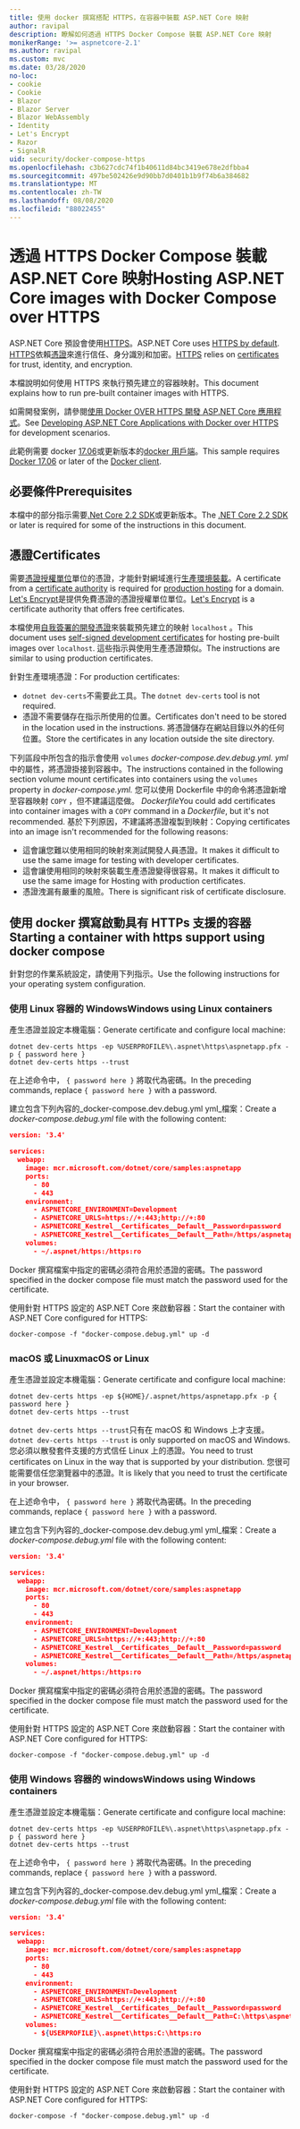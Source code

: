 ```yaml
---
title: 使用 docker 撰寫搭配 HTTPS，在容器中裝載 ASP.NET Core 映射
author: ravipal
description: 瞭解如何透過 HTTPS Docker Compose 裝載 ASP.NET Core 映射
monikerRange: '>= aspnetcore-2.1'
ms.author: ravipal
ms.custom: mvc
ms.date: 03/28/2020
no-loc:
- cookie
- Cookie
- Blazor
- Blazor Server
- Blazor WebAssembly
- Identity
- Let's Encrypt
- Razor
- SignalR
uid: security/docker-compose-https
ms.openlocfilehash: c3b627cdc74f1b40611d84bc3419e678e2dfbba4
ms.sourcegitcommit: 497be502426e9d90bb7d0401b1b9f74b6a384682
ms.translationtype: MT
ms.contentlocale: zh-TW
ms.lasthandoff: 08/08/2020
ms.locfileid: "88022455"
---
```

# <a name="hosting-aspnet-core-images-with-docker-compose-over-https"></a><span data-ttu-id="4294c-103">透過 HTTPS Docker Compose 裝載 ASP.NET Core 映射</span><span class="sxs-lookup"><span data-stu-id="4294c-103">Hosting ASP.NET Core images with Docker Compose over HTTPS</span></span>


<span data-ttu-id="4294c-104">ASP.NET Core 預設會使用[HTTPS](/aspnet/core/security/enforcing-ssl)。</span><span class="sxs-lookup"><span data-stu-id="4294c-104">ASP.NET Core uses [HTTPS by default](/aspnet/core/security/enforcing-ssl).</span></span> <span data-ttu-id="4294c-105">[HTTPS](https://en.wikipedia.org/wiki/HTTPS)依賴[憑證](https://en.wikipedia.org/wiki/Public_key_certificate)來進行信任、身分識別和加密。</span><span class="sxs-lookup"><span data-stu-id="4294c-105">[HTTPS](https://en.wikipedia.org/wiki/HTTPS) relies on [certificates](https://en.wikipedia.org/wiki/Public_key_certificate) for trust, identity, and encryption.</span></span>

<span data-ttu-id="4294c-106">本檔說明如何使用 HTTPS 來執行預先建立的容器映射。</span><span class="sxs-lookup"><span data-stu-id="4294c-106">This document explains how to run pre-built container images with HTTPS.</span></span>

<span data-ttu-id="4294c-107">如需開發案例，請參閱[使用 Docker OVER HTTPS 開發 ASP.NET Core 應用程式](https://github.com/dotnet/dotnet-docker/blob/master/samples/run-aspnetcore-https-development.md)。</span><span class="sxs-lookup"><span data-stu-id="4294c-107">See [Developing ASP.NET Core Applications with Docker over HTTPS](https://github.com/dotnet/dotnet-docker/blob/master/samples/run-aspnetcore-https-development.md) for development scenarios.</span></span>

<span data-ttu-id="4294c-108">此範例需要 docker [17.06](https://docs.docker.com/release-notes/docker-ce)或更新版本的[docker 用戶端](https://www.docker.com/products/docker)。</span><span class="sxs-lookup"><span data-stu-id="4294c-108">This sample requires [Docker 17.06](https://docs.docker.com/release-notes/docker-ce) or later of the [Docker client](https://www.docker.com/products/docker).</span></span>

## <a name="prerequisites"></a><span data-ttu-id="4294c-109">必要條件</span><span class="sxs-lookup"><span data-stu-id="4294c-109">Prerequisites</span></span>

<span data-ttu-id="4294c-110">本檔中的部分指示需要[.Net Core 2.2 SDK](https://dotnet.microsoft.com/download)或更新版本。</span><span class="sxs-lookup"><span data-stu-id="4294c-110">The [.NET Core 2.2 SDK](https://dotnet.microsoft.com/download) or later is required for some of the instructions in this document.</span></span>

## <a name="certificates"></a><span data-ttu-id="4294c-111">憑證</span><span class="sxs-lookup"><span data-stu-id="4294c-111">Certificates</span></span>

<span data-ttu-id="4294c-112">需要[憑證授權單位](https://wikipedia.org/wiki/Certificate_authority)單位的憑證，才能針對網域進行[生產環境裝載](https://blogs.msdn.microsoft.com/webdev/2017/11/29/configuring-https-in-asp-net-core-across-different-platforms/)。</span><span class="sxs-lookup"><span data-stu-id="4294c-112">A certificate from a [certificate authority](https://wikipedia.org/wiki/Certificate_authority) is required for [production hosting](https://blogs.msdn.microsoft.com/webdev/2017/11/29/configuring-https-in-asp-net-core-across-different-platforms/) for a domain.</span></span> <span data-ttu-id="4294c-113">[Let's Encrypt](https://letsencrypt.org/)是提供免費憑證的憑證授權單位單位。</span><span class="sxs-lookup"><span data-stu-id="4294c-113">[Let's Encrypt](https://letsencrypt.org/) is a certificate authority that offers free certificates.</span></span>

<span data-ttu-id="4294c-114">本檔使用[自我簽署的開發憑證](https://wikipedia.org/wiki/Self-signed_certificate)來裝載預先建立的映射 `localhost` 。</span><span class="sxs-lookup"><span data-stu-id="4294c-114">This document uses [self-signed development certificates](https://wikipedia.org/wiki/Self-signed_certificate) for hosting pre-built images over `localhost`.</span></span> <span data-ttu-id="4294c-115">這些指示與使用生產憑證類似。</span><span class="sxs-lookup"><span data-stu-id="4294c-115">The instructions are similar to using production certificates.</span></span>

<span data-ttu-id="4294c-116">針對生產環境憑證：</span><span class="sxs-lookup"><span data-stu-id="4294c-116">For production certificates:</span></span>

* <span data-ttu-id="4294c-117">`dotnet dev-certs`不需要此工具。</span><span class="sxs-lookup"><span data-stu-id="4294c-117">The `dotnet dev-certs` tool is not required.</span></span>
* <span data-ttu-id="4294c-118">憑證不需要儲存在指示所使用的位置。</span><span class="sxs-lookup"><span data-stu-id="4294c-118">Certificates don't need to be stored in the location used in the instructions.</span></span> <span data-ttu-id="4294c-119">將憑證儲存在網站目錄以外的任何位置。</span><span class="sxs-lookup"><span data-stu-id="4294c-119">Store the certificates in any location outside the site directory.</span></span>

<span data-ttu-id="4294c-120">下列區段中所包含的指示會使用 `volumes` *docker-compose.dev.debug.yml. yml*中的屬性，將憑證掛接到容器中。</span><span class="sxs-lookup"><span data-stu-id="4294c-120">The instructions contained in the following section volume mount certificates into containers using the `volumes` property in *docker-compose.yml.*</span></span> <span data-ttu-id="4294c-121">您可以使用 Dockerfile 中的命令將憑證新增至容器映射 `COPY` ，但不建議這麼做。 *Dockerfile*</span><span class="sxs-lookup"><span data-stu-id="4294c-121">You could add certificates into container images with a `COPY` command in a *Dockerfile*, but it's not recommended.</span></span> <span data-ttu-id="4294c-122">基於下列原因，不建議將憑證複製到映射：</span><span class="sxs-lookup"><span data-stu-id="4294c-122">Copying certificates into an image isn't recommended for the following reasons:</span></span>

* <span data-ttu-id="4294c-123">這會讓您難以使用相同的映射來測試開發人員憑證。</span><span class="sxs-lookup"><span data-stu-id="4294c-123">It makes it difficult to use the same image for testing with developer certificates.</span></span>
* <span data-ttu-id="4294c-124">這會讓使用相同的映射來裝載生產憑證變得很容易。</span><span class="sxs-lookup"><span data-stu-id="4294c-124">It makes it difficult to use the same image for Hosting with production certificates.</span></span>
* <span data-ttu-id="4294c-125">憑證洩漏有嚴重的風險。</span><span class="sxs-lookup"><span data-stu-id="4294c-125">There is significant risk of certificate disclosure.</span></span>

## <a name="starting-a-container-with-https-support-using-docker-compose"></a><span data-ttu-id="4294c-126">使用 docker 撰寫啟動具有 HTTPs 支援的容器</span><span class="sxs-lookup"><span data-stu-id="4294c-126">Starting a container with https support using docker compose</span></span>

<span data-ttu-id="4294c-127">針對您的作業系統設定，請使用下列指示。</span><span class="sxs-lookup"><span data-stu-id="4294c-127">Use the following instructions for your operating system configuration.</span></span>

### <a name="windows-using-linux-containers"></a><span data-ttu-id="4294c-128">使用 Linux 容器的 Windows</span><span class="sxs-lookup"><span data-stu-id="4294c-128">Windows using Linux containers</span></span>

<span data-ttu-id="4294c-129">產生憑證並設定本機電腦：</span><span class="sxs-lookup"><span data-stu-id="4294c-129">Generate certificate and configure local machine:</span></span>

```dotnetcli
dotnet dev-certs https -ep %USERPROFILE%\.aspnet\https\aspnetapp.pfx -p { password here }
dotnet dev-certs https --trust
```

<span data-ttu-id="4294c-130">在上述命令中， `{ password here }` 將取代為密碼。</span><span class="sxs-lookup"><span data-stu-id="4294c-130">In the preceding commands, replace `{ password here }` with a password.</span></span>

<span data-ttu-id="4294c-131">建立包含下列內容的_docker-compose.dev.debug.yml yml_檔案：</span><span class="sxs-lookup"><span data-stu-id="4294c-131">Create a _docker-compose.debug.yml_ file with the following content:</span></span>

```json
version: '3.4'

services:
  webapp:
    image: mcr.microsoft.com/dotnet/core/samples:aspnetapp
    ports:
      - 80
      - 443
    environment:
      - ASPNETCORE_ENVIRONMENT=Development
      - ASPNETCORE_URLS=https://+:443;http://+:80
      - ASPNETCORE_Kestrel__Certificates__Default__Password=password
      - ASPNETCORE_Kestrel__Certificates__Default__Path=/https/aspnetapp.pfx
    volumes:
      - ~/.aspnet/https:/https:ro
```
<span data-ttu-id="4294c-132">Docker 撰寫檔案中指定的密碼必須符合用於憑證的密碼。</span><span class="sxs-lookup"><span data-stu-id="4294c-132">The password specified in the docker compose file must match the password used for the certificate.</span></span>

<span data-ttu-id="4294c-133">使用針對 HTTPS 設定的 ASP.NET Core 來啟動容器：</span><span class="sxs-lookup"><span data-stu-id="4294c-133">Start the container with ASP.NET Core configured for HTTPS:</span></span>

```console
docker-compose -f "docker-compose.debug.yml" up -d
```

### <a name="macos-or-linux"></a><span data-ttu-id="4294c-134">macOS 或 Linux</span><span class="sxs-lookup"><span data-stu-id="4294c-134">macOS or Linux</span></span>

<span data-ttu-id="4294c-135">產生憑證並設定本機電腦：</span><span class="sxs-lookup"><span data-stu-id="4294c-135">Generate certificate and configure local machine:</span></span>

```dotnetcli
dotnet dev-certs https -ep ${HOME}/.aspnet/https/aspnetapp.pfx -p { password here }
dotnet dev-certs https --trust
```

<span data-ttu-id="4294c-136">`dotnet dev-certs https --trust`只有在 macOS 和 Windows 上才支援。</span><span class="sxs-lookup"><span data-stu-id="4294c-136">`dotnet dev-certs https --trust` is only supported on macOS and Windows.</span></span> <span data-ttu-id="4294c-137">您必須以散發套件支援的方式信任 Linux 上的憑證。</span><span class="sxs-lookup"><span data-stu-id="4294c-137">You need to trust certificates on Linux in the way that is supported by your distribution.</span></span> <span data-ttu-id="4294c-138">您很可能需要信任您瀏覽器中的憑證。</span><span class="sxs-lookup"><span data-stu-id="4294c-138">It is likely that you need to trust the certificate in your browser.</span></span>

<span data-ttu-id="4294c-139">在上述命令中， `{ password here }` 將取代為密碼。</span><span class="sxs-lookup"><span data-stu-id="4294c-139">In the preceding commands, replace `{ password here }` with a password.</span></span>

<span data-ttu-id="4294c-140">建立包含下列內容的_docker-compose.dev.debug.yml yml_檔案：</span><span class="sxs-lookup"><span data-stu-id="4294c-140">Create a _docker-compose.debug.yml_ file with the following content:</span></span>

```json
version: '3.4'

services:
  webapp:
    image: mcr.microsoft.com/dotnet/core/samples:aspnetapp
    ports:
      - 80
      - 443
    environment:
      - ASPNETCORE_ENVIRONMENT=Development
      - ASPNETCORE_URLS=https://+:443;http://+:80
      - ASPNETCORE_Kestrel__Certificates__Default__Password=password
      - ASPNETCORE_Kestrel__Certificates__Default__Path=/https/aspnetapp.pfx
    volumes:
      - ~/.aspnet/https:/https:ro
```
<span data-ttu-id="4294c-141">Docker 撰寫檔案中指定的密碼必須符合用於憑證的密碼。</span><span class="sxs-lookup"><span data-stu-id="4294c-141">The password specified in the docker compose file must match the password used for the certificate.</span></span>

<span data-ttu-id="4294c-142">使用針對 HTTPS 設定的 ASP.NET Core 來啟動容器：</span><span class="sxs-lookup"><span data-stu-id="4294c-142">Start the container with ASP.NET Core configured for HTTPS:</span></span>

```console
docker-compose -f "docker-compose.debug.yml" up -d
```

### <a name="windows-using-windows-containers"></a><span data-ttu-id="4294c-143">使用 Windows 容器的 windows</span><span class="sxs-lookup"><span data-stu-id="4294c-143">Windows using Windows containers</span></span>

<span data-ttu-id="4294c-144">產生憑證並設定本機電腦：</span><span class="sxs-lookup"><span data-stu-id="4294c-144">Generate certificate and configure local machine:</span></span>

```dotnetcli
dotnet dev-certs https -ep %USERPROFILE%\.aspnet\https\aspnetapp.pfx -p { password here }
dotnet dev-certs https --trust
```

<span data-ttu-id="4294c-145">在上述命令中， `{ password here }` 將取代為密碼。</span><span class="sxs-lookup"><span data-stu-id="4294c-145">In the preceding commands, replace `{ password here }` with a password.</span></span>

<span data-ttu-id="4294c-146">建立包含下列內容的_docker-compose.dev.debug.yml yml_檔案：</span><span class="sxs-lookup"><span data-stu-id="4294c-146">Create a _docker-compose.debug.yml_ file with the following content:</span></span>

```json
version: '3.4'

services:
  webapp:
    image: mcr.microsoft.com/dotnet/core/samples:aspnetapp
    ports:
      - 80
      - 443
    environment:
      - ASPNETCORE_ENVIRONMENT=Development
      - ASPNETCORE_URLS=https://+:443;http://+:80
      - ASPNETCORE_Kestrel__Certificates__Default__Password=password
      - ASPNETCORE_Kestrel__Certificates__Default__Path=C:\https\aspnetapp.pfx
    volumes:
      - ${USERPROFILE}\.aspnet\https:C:\https:ro
```
<span data-ttu-id="4294c-147">Docker 撰寫檔案中指定的密碼必須符合用於憑證的密碼。</span><span class="sxs-lookup"><span data-stu-id="4294c-147">The password specified in the docker compose file must match the password used for the certificate.</span></span>

<span data-ttu-id="4294c-148">使用針對 HTTPS 設定的 ASP.NET Core 來啟動容器：</span><span class="sxs-lookup"><span data-stu-id="4294c-148">Start the container with ASP.NET Core configured for HTTPS:</span></span>

```console
docker-compose -f "docker-compose.debug.yml" up -d
```

